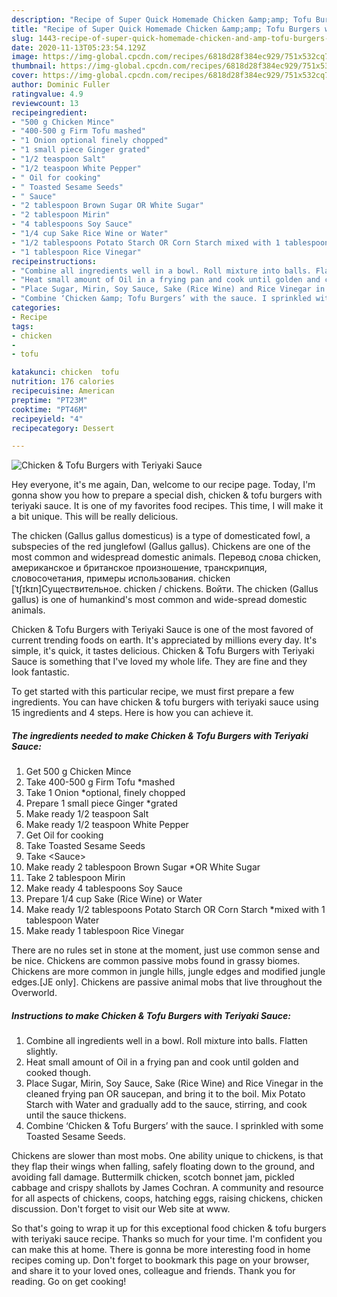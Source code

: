 ```yaml
---
description: "Recipe of Super Quick Homemade Chicken &amp;amp; Tofu Burgers with Teriyaki Sauce"
title: "Recipe of Super Quick Homemade Chicken &amp;amp; Tofu Burgers with Teriyaki Sauce"
slug: 1443-recipe-of-super-quick-homemade-chicken-and-amp-tofu-burgers-with-teriyaki-sauce
date: 2020-11-13T05:23:54.129Z
image: https://img-global.cpcdn.com/recipes/6818d28f384ec929/751x532cq70/chicken-tofu-burgers-with-teriyaki-sauce-recipe-main-photo.jpg
thumbnail: https://img-global.cpcdn.com/recipes/6818d28f384ec929/751x532cq70/chicken-tofu-burgers-with-teriyaki-sauce-recipe-main-photo.jpg
cover: https://img-global.cpcdn.com/recipes/6818d28f384ec929/751x532cq70/chicken-tofu-burgers-with-teriyaki-sauce-recipe-main-photo.jpg
author: Dominic Fuller
ratingvalue: 4.9
reviewcount: 13
recipeingredient:
- "500 g Chicken Mince"
- "400-500 g Firm Tofu mashed"
- "1 Onion optional finely chopped"
- "1 small piece Ginger grated"
- "1/2 teaspoon Salt"
- "1/2 teaspoon White Pepper"
- " Oil for cooking"
- " Toasted Sesame Seeds"
- " Sauce"
- "2 tablespoon Brown Sugar OR White Sugar"
- "2 tablespoon Mirin"
- "4 tablespoons Soy Sauce"
- "1/4 cup Sake Rice Wine or Water"
- "1/2 tablespoons Potato Starch OR Corn Starch mixed with 1 tablespoon Water"
- "1 tablespoon Rice Vinegar"
recipeinstructions:
- "Combine all ingredients well in a bowl. Roll mixture into balls. Flatten slightly."
- "Heat small amount of Oil in a frying pan and cook until golden and cooked though."
- "Place Sugar, Mirin, Soy Sauce, Sake (Rice Wine) and Rice Vinegar in the cleaned frying pan OR saucepan, and bring it to the boil. Mix Potato Starch with Water and gradually add to the sauce, stirring, and cook until the sauce thickens."
- "Combine ‘Chicken &amp; Tofu Burgers’ with the sauce. I sprinkled with some Toasted Sesame Seeds."
categories:
- Recipe
tags:
- chicken
- 
- tofu

katakunci: chicken  tofu 
nutrition: 176 calories
recipecuisine: American
preptime: "PT23M"
cooktime: "PT46M"
recipeyield: "4"
recipecategory: Dessert

---
```



![Chicken &amp; Tofu Burgers with Teriyaki Sauce](https://img-global.cpcdn.com/recipes/6818d28f384ec929/751x532cq70/chicken-tofu-burgers-with-teriyaki-sauce-recipe-main-photo.jpg)

Hey everyone, it's me again, Dan, welcome to our recipe page. Today, I'm gonna show you how to prepare a special dish, chicken &amp; tofu burgers with teriyaki sauce. It is one of my favorites food recipes. This time, I will make it a bit unique. This will be really delicious.

The chicken (Gallus gallus domesticus) is a type of domesticated fowl, a subspecies of the red junglefowl (Gallus gallus). Chickens are one of the most common and widespread domestic animals. Перевод слова chicken, американское и британское произношение, транскрипция, словосочетания, примеры использования. chicken [ˈtʃɪkɪn]Существительное. chicken / chickens. Войти. The chicken (Gallus gallus) is one of humankind&#39;s most common and wide-spread domestic animals.

Chicken &amp; Tofu Burgers with Teriyaki Sauce is one of the most favored of current trending foods on earth. It's appreciated by millions every day. It's simple, it's quick, it tastes delicious. Chicken &amp; Tofu Burgers with Teriyaki Sauce is something that I've loved my whole life. They are fine and they look fantastic.


To get started with this particular recipe, we must first prepare a few ingredients. You can have chicken &amp; tofu burgers with teriyaki sauce using 15 ingredients and 4 steps. Here is how you can achieve it.

<!--inarticleads1-->

##### The ingredients needed to make Chicken &amp; Tofu Burgers with Teriyaki Sauce:

1. Get 500 g Chicken Mince
1. Take 400-500 g Firm Tofu *mashed
1. Take 1 Onion *optional, finely chopped
1. Prepare 1 small piece Ginger *grated
1. Make ready 1/2 teaspoon Salt
1. Make ready 1/2 teaspoon White Pepper
1. Get  Oil for cooking
1. Take  Toasted Sesame Seeds
1. Take  &lt;Sauce&gt;
1. Make ready 2 tablespoon Brown Sugar *OR White Sugar
1. Take 2 tablespoon Mirin
1. Make ready 4 tablespoons Soy Sauce
1. Prepare 1/4 cup Sake (Rice Wine) or Water
1. Make ready 1/2 tablespoons Potato Starch OR Corn Starch *mixed with 1 tablespoon Water
1. Make ready 1 tablespoon Rice Vinegar


There are no rules set in stone at the moment, just use common sense and be nice. Chickens are common passive mobs found in grassy biomes. Chickens are more common in jungle hills, jungle edges and modified jungle edges.‌[JE only]. Chickens are passive animal mobs that live throughout the Overworld. 

<!--inarticleads2-->

##### Instructions to make Chicken &amp; Tofu Burgers with Teriyaki Sauce:

1. Combine all ingredients well in a bowl. Roll mixture into balls. Flatten slightly.
1. Heat small amount of Oil in a frying pan and cook until golden and cooked though.
1. Place Sugar, Mirin, Soy Sauce, Sake (Rice Wine) and Rice Vinegar in the cleaned frying pan OR saucepan, and bring it to the boil. Mix Potato Starch with Water and gradually add to the sauce, stirring, and cook until the sauce thickens.
1. Combine ‘Chicken &amp; Tofu Burgers’ with the sauce. I sprinkled with some Toasted Sesame Seeds.


Chickens are slower than most mobs. One ability unique to chickens, is that they flap their wings when falling, safely floating down to the ground, and avoiding fall damage. Buttermilk chicken, scotch bonnet jam, pickled cabbage and crispy shallots by James Cochran. A community and resource for all aspects of chickens, coops, hatching eggs, raising chickens, chicken discussion. Don&#39;t forget to visit our Web site at www. 

So that's going to wrap it up for this exceptional food chicken &amp; tofu burgers with teriyaki sauce recipe. Thanks so much for your time. I'm confident you can make this at home. There is gonna be more interesting food in home recipes coming up. Don't forget to bookmark this page on your browser, and share it to your loved ones, colleague and friends. Thank you for reading. Go on get cooking!
